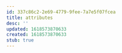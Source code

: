 ```yaml
---
id: 337c86c2-2e69-4779-9fee-7a7e5f07fcea
title: attributes
desc: ''
updated: 1618573870633
created: 1618573870633
stub: true
---
```


